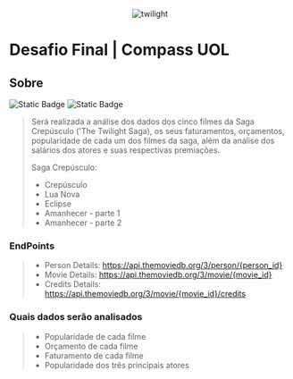 <p align="center">
<img src="https://github.com/paularcsarruda/Compass/assets/122739036/0c699dac-1eb1-4cf4-af48-a10f8aad3e96" alt="twilight" />
</ p>


# Desafio Final | Compass UOL

## Sobre

![Static Badge](https://img.shields.io/badge/Tema-Filmes_e_S%C3%A9ries-e0913e)
![Static Badge](https://img.shields.io/badge/Categoria-Drama_e_Romance-ffd966)

>
> Será realizada a análise dos dados dos cinco filmes da Saga Crepúsculo ('The Twilight Saga), os seus faturamentos, orçamentos, popularidade de cada um dos filmes da saga, além da análise dos salários dos atores e suas respectivas premiações.
>
> Saga Crepúsculo:
>  - Crepúsculo
>  - Lua Nova
>  - Eclipse
>  - Amanhecer - parte 1
>  - Amanhecer - parte 2
>

### EndPoints
>
> - Person Details: https://api.themoviedb.org/3/person/{person_id}
> - Movie Details: https://api.themoviedb.org/3/movie/{movie_id}
> - Credits Details: https://api.themoviedb.org/3/movie/{movie_id}/credits
>   

### Quais dados serão analisados
>
> - Popularidade de cada filme
> - Orçamento de cada filme
> - Faturamento de cada filme
> - Popularidade dos três principais atores
>   

